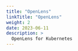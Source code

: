 ```yaml
---
title: "OpenLens"
linkTitle: "OpenLens"
weight: 2
date: 2023-06-11
description: >
  OpenLens for Kubernetes
---
```

